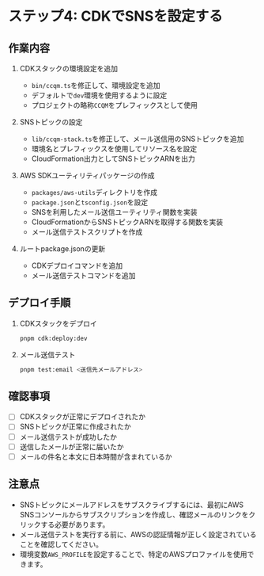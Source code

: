 # ステップ4: CDKでSNSを設定する

## 作業内容

1. CDKスタックの環境設定を追加
   - `bin/ccqm.ts`を修正して、環境設定を追加
   - デフォルトで`dev`環境を使用するように設定
   - プロジェクトの略称`CCQM`をプレフィックスとして使用

2. SNSトピックの設定
   - `lib/ccqm-stack.ts`を修正して、メール送信用のSNSトピックを追加
   - 環境名とプレフィックスを使用してリソース名を設定
   - CloudFormation出力としてSNSトピックARNを出力

3. AWS SDKユーティリティパッケージの作成
   - `packages/aws-utils`ディレクトリを作成
   - `package.json`と`tsconfig.json`を設定
   - SNSを利用したメール送信ユーティリティ関数を実装
   - CloudFormationからSNSトピックARNを取得する関数を実装
   - メール送信テストスクリプトを作成

4. ルートpackage.jsonの更新
   - CDKデプロイコマンドを追加
   - メール送信テストコマンドを追加

## デプロイ手順

1. CDKスタックをデプロイ

   ```bash
   pnpm cdk:deploy:dev
   ```

2. メール送信テスト

   ```bash
   pnpm test:email <送信先メールアドレス>
   ```

## 確認事項

- [ ] CDKスタックが正常にデプロイされたか
- [ ] SNSトピックが正常に作成されたか
- [ ] メール送信テストが成功したか
- [ ] 送信したメールが正常に届いたか
- [ ] メールの件名と本文に日本時間が含まれているか

## 注意点

- SNSトピックにメールアドレスをサブスクライブするには、最初にAWS SNSコンソールからサブスクリプションを作成し、確認メールのリンクをクリックする必要があります。
- メール送信テストを実行する前に、AWSの認証情報が正しく設定されていることを確認してください。
- 環境変数`AWS_PROFILE`を設定することで、特定のAWSプロファイルを使用できます。
